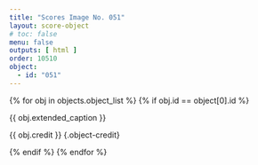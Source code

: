 ```yaml
---
title: "Scores Image No. 051"
layout: score-object
# toc: false
menu: false
outputs: [ html ]
order: 10510
object:
  - id: "051"
---
```


{% for obj in objects.object_list %}
{% if obj.id == object[0].id %}

{{ obj.extended_caption }}

{{ obj.credit }} {.object-credit}

{% endif %}
{% endfor %}

